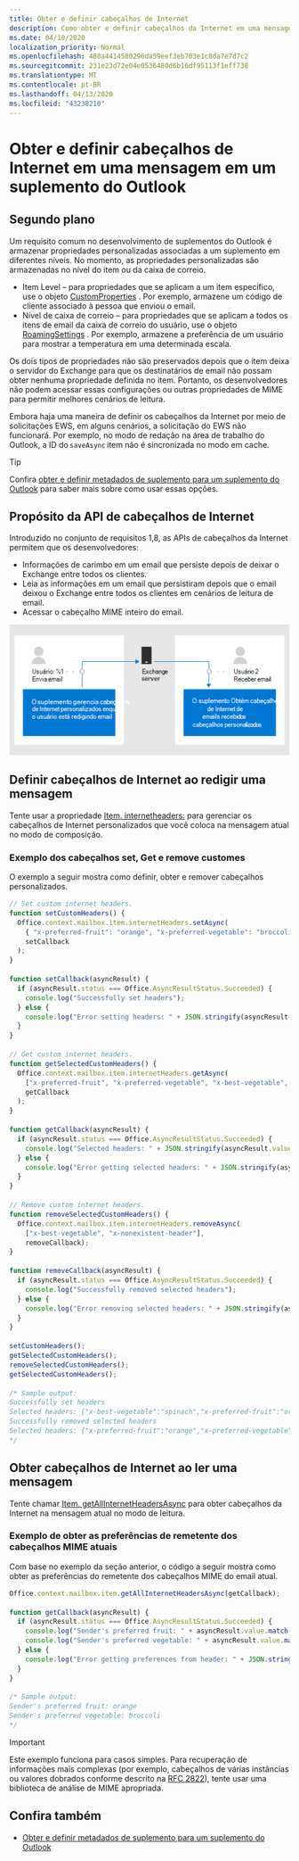 ```yaml
---
title: Obter e definir cabeçalhos de Internet
description: Como obter e definir cabeçalhos da Internet em uma mensagem em um suplemento do Outlook.
ms.date: 04/10/2020
localization_priority: Normal
ms.openlocfilehash: 488a4414580296da59eef3eb703e1c8da7e7d7c2
ms.sourcegitcommit: 231e23d72e04e0536480d6b16df95113f1eff738
ms.translationtype: MT
ms.contentlocale: pt-BR
ms.lasthandoff: 04/13/2020
ms.locfileid: "43238210"
---
```

# <a name="get-and-set-internet-headers-on-a-message-in-an-outlook-add-in"></a>Obter e definir cabeçalhos de Internet em uma mensagem em um suplemento do Outlook

## <a name="background"></a>Segundo plano

Um requisito comum no desenvolvimento de suplementos do Outlook é armazenar propriedades personalizadas associadas a um suplemento em diferentes níveis. No momento, as propriedades personalizadas são armazenadas no nível do item ou da caixa de correio.

- Item Level – para propriedades que se aplicam a um item específico, use o objeto [CustomProperties](/javascript/api/outlook/office.customproperties) . Por exemplo, armazene um código de cliente associado à pessoa que enviou o email.
- Nível de caixa de correio – para propriedades que se aplicam a todos os itens de email da caixa de correio do usuário, use o objeto [RoamingSettings](/javascript/api/outlook/office.roamingsettings) . Por exemplo, armazene a preferência de um usuário para mostrar a temperatura em uma determinada escala.

Os dois tipos de propriedades não são preservados depois que o item deixa o servidor do Exchange para que os destinatários de email não possam obter nenhuma propriedade definida no item. Portanto, os desenvolvedores não podem acessar essas configurações ou outras propriedades de MIME para permitir melhores cenários de leitura.

Embora haja uma maneira de definir os cabeçalhos da Internet por meio de solicitações EWS, em alguns cenários, a solicitação do EWS não funcionará. Por exemplo, no modo de redação na área de trabalho do Outlook, a ID do `saveAsync` item não é sincronizada no modo em cache.

> [!TIP]
> Confira [obter e definir metadados de suplemento para um suplemento do Outlook](metadata-for-an-outlook-add-in.md) para saber mais sobre como usar essas opções.

## <a name="purpose-of-the-internet-headers-api"></a>Propósito da API de cabeçalhos de Internet

Introduzido no conjunto de requisitos 1,8, as APIs de cabeçalhos da Internet permitem que os desenvolvedores:

- Informações de carimbo em um email que persiste depois de deixar o Exchange entre todos os clientes.
- Leia as informações em um email que persistiram depois que o email deixou o Exchange entre todos os clientes em cenários de leitura de email.
- Acessar o cabeçalho MIME inteiro do email.

![Diagrama de cabeçalhos de Internet. Text: o usuário 1 envia email. O suplemento gerencia cabeçalhos de Internet personalizados enquanto o usuário está redigindo email. O usuário 2 recebe o email. O suplemento Obtém cabeçalhos de Internet de emails recebidos e, em seguida, analisa e usa cabeçalhos personalizados. ](../images/outlook-internet-headers.png)

## <a name="set-internet-headers-while-composing-a-message"></a>Definir cabeçalhos de Internet ao redigir uma mensagem

Tente usar a propriedade [Item. internetheaders:](/javascript/api/outlook/office.messagecompose#internetheaders) para gerenciar os cabeçalhos de Internet personalizados que você coloca na mensagem atual no modo de composição.

### <a name="set-get-and-remove-custom-headers-example"></a>Exemplo dos cabeçalhos set, Get e remove customes

O exemplo a seguir mostra como definir, obter e remover cabeçalhos personalizados.

```js
// Set custom internet headers.
function setCustomHeaders() {
  Office.context.mailbox.item.internetHeaders.setAsync(
    { "x-preferred-fruit": "orange", "x-preferred-vegetable": "broccoli", "x-best-vegetable": "spinach" },
    setCallback
  );
}

function setCallback(asyncResult) {
  if (asyncResult.status === Office.AsyncResultStatus.Succeeded) {
    console.log("Successfully set headers");
  } else {
    console.log("Error setting headers: " + JSON.stringify(asyncResult.error));
  }
}

// Get custom internet headers.
function getSelectedCustomHeaders() {
  Office.context.mailbox.item.internetHeaders.getAsync(
    ["x-preferred-fruit", "x-preferred-vegetable", "x-best-vegetable", "x-nonexistent-header"],
    getCallback
  );
}

function getCallback(asyncResult) {
  if (asyncResult.status === Office.AsyncResultStatus.Succeeded) {
    console.log("Selected headers: " + JSON.stringify(asyncResult.value));
  } else {
    console.log("Error getting selected headers: " + JSON.stringify(asyncResult.error));
  }
}

// Remove custom internet headers.
function removeSelectedCustomHeaders() {
  Office.context.mailbox.item.internetHeaders.removeAsync(
    ["x-best-vegetable", "x-nonexistent-header"],
    removeCallback);
}

function removeCallback(asyncResult) {
  if (asyncResult.status === Office.AsyncResultStatus.Succeeded) {
    console.log("Successfully removed selected headers");
  } else {
    console.log("Error removing selected headers: " + JSON.stringify(asyncResult.error));
  }
}

setCustomHeaders();
getSelectedCustomHeaders();
removeSelectedCustomHeaders();
getSelectedCustomHeaders();

/* Sample output:
Successfully set headers
Selected headers: {"x-best-vegetable":"spinach","x-preferred-fruit":"orange","x-preferred-vegetable":"broccoli"}
Successfully removed selected headers
Selected headers: {"x-preferred-fruit":"orange","x-preferred-vegetable":"broccoli"}
*/
```

## <a name="get-internet-headers-while-reading-a-message"></a>Obter cabeçalhos de Internet ao ler uma mensagem

Tente chamar [Item. getAllInternetHeadersAsync](/javascript/api/outlook/office.messageread#getallinternetheadersasync-options--callback-) para obter cabeçalhos da Internet na mensagem atual no modo de leitura.

### <a name="get-sender-preferences-from-current-mime-headers-example"></a>Exemplo de obter as preferências de remetente dos cabeçalhos MIME atuais

Com base no exemplo da seção anterior, o código a seguir mostra como obter as preferências do remetente dos cabeçalhos MIME do email atual.

```js
Office.context.mailbox.item.getAllInternetHeadersAsync(getCallback);

function getCallback(asyncResult) {
  if (asyncResult.status === Office.AsyncResultStatus.Succeeded) {
    console.log("Sender's preferred fruit: " + asyncResult.value.match(/x-preferred-fruit:.*/gim)[0].slice(19));
    console.log("Sender's preferred vegetable: " + asyncResult.value.match(/x-preferred-vegetable:.*/gim)[0].slice(23));
  } else {
    console.log("Error getting preferences from header: " + JSON.stringify(asyncResult.error));
  }
}

/* Sample output:
Sender's preferred fruit: orange
Sender's preferred vegetable: broccoli
*/
```

> [!IMPORTANT]
> Este exemplo funciona para casos simples. Para recuperação de informações mais complexas (por exemplo, cabeçalhos de várias instâncias ou valores dobrados conforme descrito na [RFC 2822](https://tools.ietf.org/html/rfc2822)), tente usar uma biblioteca de análise de MIME apropriada.

## <a name="see-also"></a>Confira também

- [Obter e definir metadados de suplemento para um suplemento do Outlook](metadata-for-an-outlook-add-in.md)

